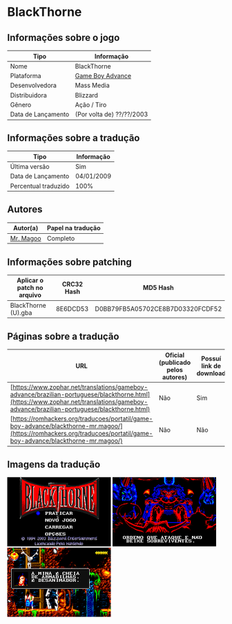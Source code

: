 # BlackThorne

## Informações sobre o jogo

| Tipo | Informação |
| ----------- | ----------- |
| Nome | BlackThorne |
| Plataforma | [Game Boy Advance](../) |
| Desenvolvedora | Mass Media |
| Distribuidora | Blizzard |
| Gênero | Ação / Tiro |
| Data de Lançamento | (Por volta de) ??/??/2003 |

## Informações sobre a tradução

| Tipo | Informação |
| ----------- | ----------- |
| Última versão | Sim |
| Data de Lançamento | 04/01/2009 |
| Percentual traduzido | 100% |

## Autores

| Autor(a) | Papel na tradução |
| ----------- | ----------- |
| [Mr\. Magoo](../../../autores/mr-magoo/) | Completo |

## Informações sobre patching

| Aplicar o patch no arquivo | CRC32 Hash | MD5 Hash |
| ----------- | ----------- | ----------- |
| BlackThorne \(U\)\.gba | 8E6DCD53 | D0BB79FB5A05702CE8B7D03320FCDF52 |

## Páginas sobre a tradução

| URL | Oficial (publicado pelos autores) | Possuí link de download |
| ----------- | ----------- | ----------- |
| [https://www.zophar.net/translations/gameboy-advance/brazilian-portuguese/blackthorne.html](https://www.zophar.net/translations/gameboy-advance/brazilian-portuguese/blackthorne.html) | Não | Sim |
| [https://romhackers.org/traducoes/portatil/game-boy-advance/blackthorne-mr.magoo/](https://romhackers.org/traducoes/portatil/game-boy-advance/blackthorne-mr.magoo/) | Não | Não |

## Imagens da tradução

![Imagem de exemplo da tradução 1](1.png)
![Imagem de exemplo da tradução 2](2.png)
![Imagem de exemplo da tradução 3](3.png)